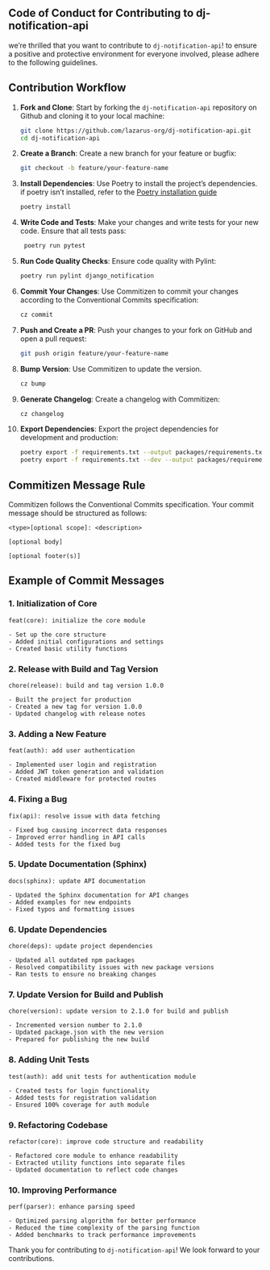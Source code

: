 ## Code of Conduct for Contributing to dj-notification-api

we’re thrilled that you want to contribute to `dj-notification-api`! to ensure a positive and protective environment for everyone involved, please adhere to the following guidelines.

## Contribution Workflow

1. **Fork and Clone**: Start by forking the `dj-notification-api` repository on Github and cloning it to your local machine:
    ```bash
    git clone https://github.com/lazarus-org/dj-notification-api.git
    cd dj-notification-api
    ```

2. **Create a Branch**: Create a new branch for your feature or bugfix:
    ```bash
    git checkout -b feature/your-feature-name
    ```

3. **Install Dependencies**: Use Poetry to install the project’s dependencies. if poetry isn’t installed, refer to the [Poetry installation guide](https://python-poetry.org/docs/#installation)
    ```bash
    poetry install
    ```

4. **Write Code and Tests**: Make your changes and write tests for your new code. Ensure that all tests pass:
   ```bash
    poetry run pytest
    ```
5. **Run Code Quality Checks**: Ensure code quality with Pylint:
    ```bash
    poetry run pylint django_notification
    ```

6. **Commit Your Changes**: Use Commitizen to commit your changes according to the Conventional Commits specification:
    ```bash
    cz commit
    ```

7. **Push and Create a PR**: Push your changes to your fork on GitHub and open a pull request:
    ```bash
    git push origin feature/your-feature-name
    ```

8. **Bump Version**: Use Commitizen to update the version.
    ```bash
    cz bump
    ```

9. **Generate Changelog**: Create a changelog with Commitizen:
    ```bash
    cz changelog
    ```

10. **Export Dependencies**: Export the project dependencies for development and production:
    ```bash
    poetry export -f requirements.txt --output packages/requirements.txt --without-hashes
    poetry export -f requirements.txt --dev --output packages/requirements-dev.txt --without-hashes
    ```

## Commitizen Message Rule

Commitizen follows the Conventional Commits specification. Your commit message should be structured as follows:

```
<type>[optional scope]: <description>

[optional body]

[optional footer(s)]
```

## Example of Commit Messages

### 1. Initialization of Core
```
feat(core): initialize the core module

- Set up the core structure
- Added initial configurations and settings
- Created basic utility functions
```

### 2. Release with Build and Tag Version
```
chore(release): build and tag version 1.0.0

- Built the project for production
- Created a new tag for version 1.0.0
- Updated changelog with release notes
```

### 3. Adding a New Feature
```
feat(auth): add user authentication

- Implemented user login and registration
- Added JWT token generation and validation
- Created middleware for protected routes
```

### 4. Fixing a Bug
```
fix(api): resolve issue with data fetching

- Fixed bug causing incorrect data responses
- Improved error handling in API calls
- Added tests for the fixed bug
```

### 5. Update Documentation (Sphinx)
```
docs(sphinx): update API documentation

- Updated the Sphinx documentation for API changes
- Added examples for new endpoints
- Fixed typos and formatting issues
```

### 6. Update Dependencies
```
chore(deps): update project dependencies

- Updated all outdated npm packages
- Resolved compatibility issues with new package versions
- Ran tests to ensure no breaking changes
```

### 7. Update Version for Build and Publish
```
chore(version): update version to 2.1.0 for build and publish

- Incremented version number to 2.1.0
- Updated package.json with the new version
- Prepared for publishing the new build
```

### 8. Adding Unit Tests
```
test(auth): add unit tests for authentication module

- Created tests for login functionality
- Added tests for registration validation
- Ensured 100% coverage for auth module
```

### 9. Refactoring Codebase
```
refactor(core): improve code structure and readability

- Refactored core module to enhance readability
- Extracted utility functions into separate files
- Updated documentation to reflect code changes
```

### 10. Improving Performance
```
perf(parser): enhance parsing speed

- Optimized parsing algorithm for better performance
- Reduced the time complexity of the parsing function
- Added benchmarks to track performance improvements
```

Thank you for contributing to `dj-notification-api`! We look forward to your contributions.
